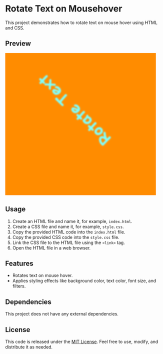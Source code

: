# Rotate Text on Mousehover

This project demonstrates how to rotate text on mouse hover using HTML and CSS.

## Preview

![Preview](preview.png)

## Usage

1. Create an HTML file and name it, for example, `index.html`.
2. Create a CSS file and name it, for example, `style.css`.
3. Copy the provided HTML code into the `index.html` file.
4. Copy the provided CSS code into the `style.css` file.
5. Link the CSS file to the HTML file using the `<link>` tag.
6. Open the HTML file in a web browser.

## Features

- Rotates text on mouse hover.
- Applies styling effects like background color, text color, font size, and filters.


## Dependencies

This project does not have any external dependencies.

## License

This code is released under the [MIT License](LICENSE). Feel free to use, modify, and distribute it as needed.
